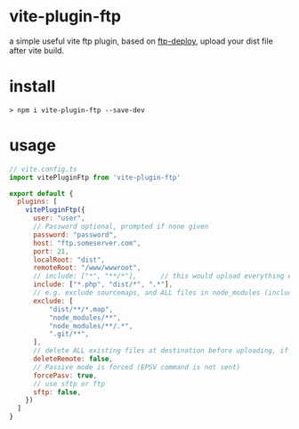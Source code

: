 # vite-plugin-ftp
a simple useful vite ftp plugin, based on [ftp-deploy](https://github.com/simonh1000/ftp-deploy), upload your dist file after vite build.

# install
```
> npm i vite-plugin-ftp --save-dev
```

# usage

```js
// vite.config.ts
import vitePluginFtp from 'vite-plugin-ftp'

export default {
  plugins: [
    vitePluginFtp({
      user: "user",
      // Password optional, prompted if none given
      password: "password",
      host: "ftp.someserver.com",
      port: 21,
      localRoot: "dist",
      remoteRoot: "/www/wwwroot",
      // include: ["*", "**/*"],      // this would upload everything except dot files
      include: ["*.php", "dist/*", ".*"],
      // e.g. exclude sourcemaps, and ALL files in node_modules (including dot files)
      exclude: [
          "dist/**/*.map",
          "node_modules/**",
          "node_modules/**/.*",
          ".git/**",
      ],
      // delete ALL existing files at destination before uploading, if true
      deleteRemote: false,
      // Passive mode is forced (EPSV command is not sent)
      forcePasv: true,
      // use sftp or ftp
      sftp: false,
    })
  ]
}
```
